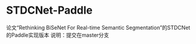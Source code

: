 # STDCNet-Paddle
论文“Rethinking BiSeNet For Real-time Semantic Segmentation”的STDCNet的Paddle实现版本
说明：提交在master分支
